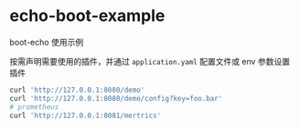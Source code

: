 # echo-boot-example

boot-echo 使用示例

按需声明需要使用的插件，并通过 `application.yaml` 配置文件或 env 参数设置插件

```sh
curl 'http://127.0.0.1:8080/demo'
curl 'http://127.0.0.1:8080/demo/config?key=foo.bar'
# prometheus
curl 'http://127.0.0.1:8081/mertrics'
```